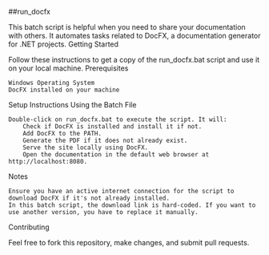 ##run_docfx

This batch script is helpful when you need to share your documentation with others. It automates tasks related to DocFX, a documentation generator for .NET projects.
Getting Started

Follow these instructions to get a copy of the run_docfx.bat script and use it on your local machine.
Prerequisites

    Windows Operating System
    DocFX installed on your machine

Setup Instructions
Using the Batch File

    Double-click on run_docfx.bat to execute the script. It will:
        Check if DocFX is installed and install it if not.
        Add DocFX to the PATH.
        Generate the PDF if it does not already exist.
        Serve the site locally using DocFX.
        Open the documentation in the default web browser at http://localhost:8080.

Notes

    Ensure you have an active internet connection for the script to download DocFX if it's not already installed.
    In this batch script, the download link is hard-coded. If you want to use another version, you have to replace it manually.

Contributing

Feel free to fork this repository, make changes, and submit pull requests.

